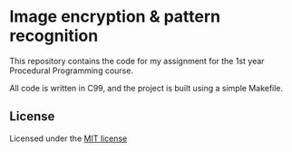 # Image encryption & pattern recognition

This repository contains the code for my assignment for the 1st year
Procedural Programming course.

All code is written in C99, and the project is built using a simple Makefile.

## License

Licensed under the [MIT license](LICENSE)
